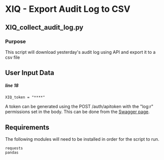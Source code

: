 # XIQ - Export Audit Log to CSV
## XIQ_collect_audit_log.py
### Purpose
This script will download yesterday's audit log using API and export it to a csv file

## User Input Data
##### line 18
```
XIQ_token = "****"
```
A token can be generated using the POST /auth/apitoken with the "log:r" permissions set in the body. This can be done from the [Swagger page](https://api.extremecloudiq.com/swagger-ui/index.html?configUrl=/openapi/swagger-config&layout=BaseLayout#/Authorization/generateApiToken).

## Requirements
The following modules will need to be installed in order for the script to run.
```
requests
pandas
```